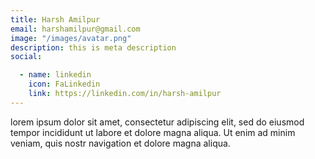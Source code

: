 ```yaml
---
title: Harsh Amilpur
email: harshamilpur@gmail.com
image: "/images/avatar.png"
description: this is meta description
social:

  - name: linkedin
    icon: FaLinkedin
    link: https://linkedin.com/in/harsh-amilpur
---
```


lorem ipsum dolor sit amet, consectetur adipiscing elit, sed do eiusmod tempor incididunt ut labore et dolore magna aliqua. Ut enim ad minim veniam, quis nostr navigation et dolore magna aliqua.
